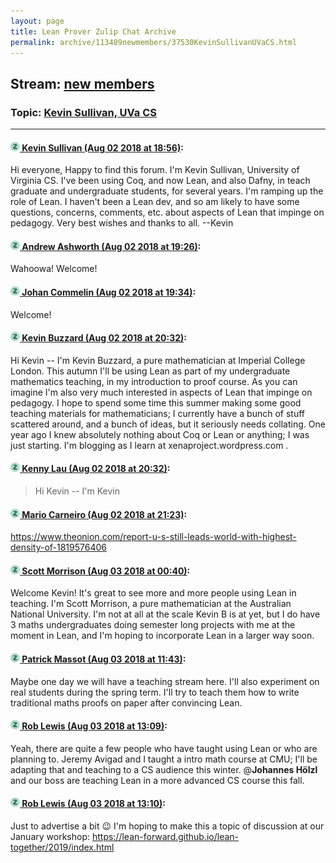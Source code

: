 ```yaml
---
layout: page
title: Lean Prover Zulip Chat Archive 
permalink: archive/113489newmembers/37530KevinSullivanUVaCS.html
---
```


## Stream: [new members](index.html)
### Topic: [Kevin Sullivan, UVa CS](37530KevinSullivanUVaCS.html)

---

#### [![Click to go to Zulip](../../assets/img/zulip2.png) Kevin Sullivan (Aug 02 2018 at 18:56)](https://leanprover.zulipchat.com/#narrow/stream/113489-new%20members/topic/Kevin%20Sullivan%2C%20UVa%20CS/near/130789420):
Hi everyone, Happy to find this forum. I'm Kevin Sullivan, University of Virginia CS. I've been using Coq, and now Lean, and also Dafny, in teach graduate and undergraduate students, for several years. I'm ramping up the role of Lean. I haven't been a Lean dev, and so am likely to have some questions, concerns, comments, etc. about aspects of Lean that impinge on pedagogy. Very best wishes and thanks to all. --Kevin

#### [![Click to go to Zulip](../../assets/img/zulip2.png) Andrew Ashworth (Aug 02 2018 at 19:26)](https://leanprover.zulipchat.com/#narrow/stream/113489-new%20members/topic/Kevin%20Sullivan%2C%20UVa%20CS/near/130790784):
Wahoowa! Welcome!

#### [![Click to go to Zulip](../../assets/img/zulip2.png) Johan Commelin (Aug 02 2018 at 19:34)](https://leanprover.zulipchat.com/#narrow/stream/113489-new%20members/topic/Kevin%20Sullivan%2C%20UVa%20CS/near/130791119):
Welcome!

#### [![Click to go to Zulip](../../assets/img/zulip2.png) Kevin Buzzard (Aug 02 2018 at 20:32)](https://leanprover.zulipchat.com/#narrow/stream/113489-new%20members/topic/Kevin%20Sullivan%2C%20UVa%20CS/near/130793967):
Hi Kevin -- I'm Kevin Buzzard, a pure mathematician at Imperial College London. This autumn I'll be using Lean as part of my undergraduate mathematics teaching, in my introduction to proof course. As you can imagine I'm also very much interested in aspects of Lean that impinge on pedagogy. I hope to spend some time this summer making some good teaching materials for mathematicians; I currently have a bunch of stuff scattered around, and a bunch of ideas, but it seriously needs collating. One year ago I knew absolutely nothing about Coq or Lean or anything; I was just starting. I'm blogging as I learn at xenaproject.wordpress.com .

#### [![Click to go to Zulip](../../assets/img/zulip2.png) Kenny Lau (Aug 02 2018 at 20:32)](https://leanprover.zulipchat.com/#narrow/stream/113489-new%20members/topic/Kevin%20Sullivan%2C%20UVa%20CS/near/130793973):
> Hi Kevin -- I'm Kevin

#### [![Click to go to Zulip](../../assets/img/zulip2.png) Mario Carneiro (Aug 02 2018 at 21:23)](https://leanprover.zulipchat.com/#narrow/stream/113489-new%20members/topic/Kevin%20Sullivan%2C%20UVa%20CS/near/130796514):
https://www.theonion.com/report-u-s-still-leads-world-with-highest-density-of-1819576406

#### [![Click to go to Zulip](../../assets/img/zulip2.png) Scott Morrison (Aug 03 2018 at 00:40)](https://leanprover.zulipchat.com/#narrow/stream/113489-new%20members/topic/Kevin%20Sullivan%2C%20UVa%20CS/near/130805703):
Welcome Kevin! It's great to see more and more people using Lean in teaching. I'm Scott Morrison, a pure mathematician at the Australian National University. I'm not at all at the scale Kevin B is at yet, but I do have 3 maths undergraduates doing semester long projects with me at the moment in Lean, and I'm hoping to incorporate Lean in a larger way soon.

#### [![Click to go to Zulip](../../assets/img/zulip2.png) Patrick Massot (Aug 03 2018 at 11:43)](https://leanprover.zulipchat.com/#narrow/stream/113489-new%20members/topic/Kevin%20Sullivan%2C%20UVa%20CS/near/130828708):
Maybe one day we will have a teaching stream here. I'll also experiment on real students during the spring term. I'll try to teach them how to write traditional maths proofs on paper after convincing Lean.

#### [![Click to go to Zulip](../../assets/img/zulip2.png) Rob Lewis (Aug 03 2018 at 13:09)](https://leanprover.zulipchat.com/#narrow/stream/113489-new%20members/topic/Kevin%20Sullivan%2C%20UVa%20CS/near/130832691):
Yeah, there are quite a few people who have taught using Lean or who are planning to. Jeremy Avigad and I taught a intro math course at CMU; I'll be adapting that and teaching to a CS audience this winter. @**Johannes Hölzl** and our boss are teaching Lean in a more advanced CS course this fall.

#### [![Click to go to Zulip](../../assets/img/zulip2.png) Rob Lewis (Aug 03 2018 at 13:10)](https://leanprover.zulipchat.com/#narrow/stream/113489-new%20members/topic/Kevin%20Sullivan%2C%20UVa%20CS/near/130832746):
Just to advertise a bit :wink: I'm hoping to make this a topic of discussion at our January workshop: https://lean-forward.github.io/lean-together/2019/index.html

